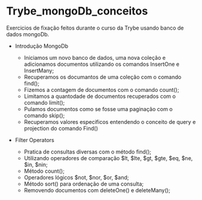 # Trybe_mongoDb_conceitos

Exercicios de fixação feitos durante o curso da Trybe usando banco de dados mongoDb.

- Introdução MongoDb
  - Iniciamos um novo banco de dados, uma nova coleção e adicionamos documentos utilizando os comandos InsertOne e InsertMany;
  - Recuperamos os documantos de uma coleção com o comando find();
  - Fizemos a contagem de documentos com o comando count();
  - Limitamos a quantodade de documentos recuperados com o comando limit();
  - Pulamos documentos como se fosse uma paginação com o comando skip();
  - Recuperamos valores especificos entendendo o conceito de query e projection do comando Find()
 
- Filter Operators
  - Pratica de consultas diversas com o método find();
  - Utilizando operadores de comparação $lt, $lte, $gt, $gte, $eq, $ne, $in, $nin;
  - Método count();
  - Operadores lógicos $not, $nor, $or, $and;
  - Método sort() para ordenação de uma consulta;
  - Removendo documentos com deleteOne() e deleteMany();
